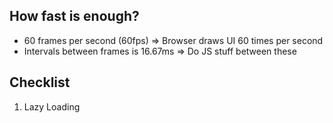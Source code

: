 ## How fast is enough?
- 60 frames per second (60fps) => Browser draws UI 60 times per second
- Intervals between frames is 16.67ms => Do JS stuff between these 

## Checklist
1. Lazy Loading
